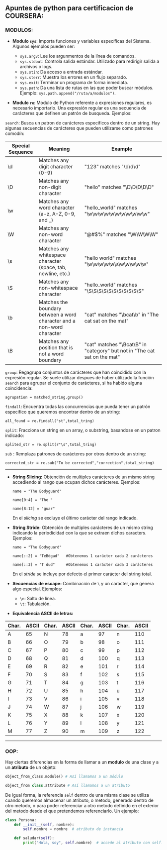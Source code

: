 ## Apuntes de python para certificacion de COURSERA:

### MODULOS:

* **Modulo ``sys``**: Importa funciones y variables específicas del Sistema. Algunos ejemplos pueden ser:

    - ``sys.argv``: Lee los argunmentos de la línea de comandos.
    - ``sys.stdout``: Controla salida estándar. Utilizado para redirigir salida a archivos o logs.
    - ``sys.stin``: Da acceso a entrada estándar.
    - ``sys.sterr``: Muestra los errores en un flujo separado.
    - ``sys.exit``: Terminar un programa de forma inmediata.
    - ``sys.path``: Da una lista de rutas en las que poder buscar módulos. Ejemplo: ``sys.path.append("/ruta/a/modulos")``.

* **Modulo ``re``**: Modulo de Python referente a expresiones regulares, es necesario importarlo. Una expresión regular es una secuencia de carácteres que definen un patrón de busqueda.
Ejemplos:


``search``: Busca un patron de carácteres especificos dentro de un string. Hay algunas secuencias de carácteres que pueden utilizarse como patrones comodín:

| Special Sequence | Meaning                 | 	Example             |
| -----------  | ----------------------- | ----------------------|
| \d|Matches any digit character (0-9)|"123" matches "\d\d\d"|
|\D|Matches any non-digit character|"hello" matches "\D\D\D\D\D"|
|\w|Matches any word character (a-z, A-Z, 0-9, and _)|"hello_world" matches "\w\w\w\w\w\w\w\w\w\w\w"|
|\W|Matches any non-word character|	"@#$%" matches "\W\W\W\W"|
|\s|Matches any whitespace character (space, tab, newline, etc.)|"hello world" matches "\w\w\w\w\w\s\w\w\w\w\w"|
|\S|Matches any non-whitespace character|"hello_world" matches "\S\S\S\S\S\S\S\S\S\S\S"|
|\b|Matches the boundary between a word character and a non-word character|"cat" matches "\bcat\b" in "The cat sat on the mat"|
|\B|Matches any position that is not a word boundary|"cat" matches "\Bcat\B" in "category" but not in "The cat sat on the mat"|

``group``: Regagrupa conjuntos de carácteres que han coincidido con la expresión regular. Se suele utilizar despues de haber utilizado la función ``search`` para agrupar el conjunto de carácteres, si ha habido alguna coincidencia:
```
agrupation = matched_string.group()
```

``findall``: Encuentra todas las concurrencias que pueda tener un patrón especifico que queremos encontrar dentro de un string:
```
all_found = re.findall("st",total_tring)
```

``split``: Fracciona un string en un array, o substring, basandose en un patron indicado:
```
splited_str = re.split(r"\s",total_tring)
```

``sub`` : Remplaza patrones de carácteres por otros dentro de un string:
```
corrected_str = re.sub("To be corrected","correction",total_string)
```

----

* **String Slicing:** Obtención de multiples carácteres de un mismo string accediendo al rango que ocupan dichos carácteres. 
Ejemplos:

    ```
    name = "The Bodyguard"

    name[0:4] = "The "

    name[8:12] = "guar"
    ```
    En el *slicing* se excluye el último carácter del rango indicado.


* **String Stride:** Obtención de multiples carácteres de un mismo string indicando la periodicidad con la que se extraen dichos caracters. 
Ejemplos:

    ```
    name = "The Bodyguard"

    name[::2] = "TeBdgad"   #Obtenemos 1 carácter cada 2 carácteres

    name[::3] = "T dud"     #Obtenemos 1 carácter cada 3 carácteres
    ```
    En el *stride* se incluye por defecto el primer carácter del string total.

* **Secuencias de escape:** Combinación de ``\`` y un carácter, que genera algo especial. 
Ejemplos:
    
    - ``\n``: Salto de línea.
    - ``\t``: Tabulación.

* **Equivalencia ASCII de letras:**

<table class="tg">
<thead>
  <tr>
    <th class="tg-1cln">Char.</th>
    <th class="tg-xozw">ASCII</th>
    <th class="tg-xozw">Char.</th>
    <th class="tg-xozw">ASCII</th>
    <th class="tg-xozw">Char.</th>
    <th class="tg-xozw">ASCII</th>
    <th class="tg-xozw">Char.</th>
    <th class="tg-xozw">ASCII</th>
  </tr>
</thead>
<tbody>
  <tr>
    <td class="tg-7geq">A</td>
    <td class="tg-baqh">65</td>
    <td class="tg-7geq">N</td>
    <td class="tg-baqh">78</td>
    <td class="tg-7geq">a</td>
    <td class="tg-baqh">97</td>
    <td class="tg-7geq">n</td>
    <td class="tg-baqh">110</td>
  </tr>
  <tr>
    <td class="tg-7geq">B</td>
    <td class="tg-baqh">66</td>
    <td class="tg-7geq">O</td>
    <td class="tg-baqh">79</td>
    <td class="tg-7geq">b</td>
    <td class="tg-baqh">98</td>
    <td class="tg-7geq">o</td>
    <td class="tg-baqh">111</td>
  </tr>
  <tr>
    <td class="tg-7geq">C</td>
    <td class="tg-baqh">67</td>
    <td class="tg-7geq">P</td>
    <td class="tg-baqh">80</td>
    <td class="tg-7geq">c</td>
    <td class="tg-baqh">99</td>
    <td class="tg-7geq">p</td>
    <td class="tg-baqh">112</td>
  </tr>
  <tr>
    <td class="tg-7geq">D</td>
    <td class="tg-baqh">68</td>
    <td class="tg-7geq">Q</td>
    <td class="tg-baqh">81</td>
    <td class="tg-7geq">d</td>
    <td class="tg-baqh">100</td>
    <td class="tg-7geq">q</td>
    <td class="tg-baqh">113</td>
  </tr>
  <tr>
    <td class="tg-7geq">E</td>
    <td class="tg-baqh">69</td>
    <td class="tg-7geq">R</td>
    <td class="tg-baqh">82</td>
    <td class="tg-7geq">e</td>
    <td class="tg-baqh">101</td>
    <td class="tg-7geq">r</td>
    <td class="tg-baqh">114</td>
  </tr>
  <tr>
    <td class="tg-7geq">F</td>
    <td class="tg-baqh">70</td>
    <td class="tg-7geq">S</td>
    <td class="tg-baqh">83</td>
    <td class="tg-7geq">f</td>
    <td class="tg-baqh">102</td>
    <td class="tg-7geq">s</td>
    <td class="tg-baqh">115</td>
  </tr>
  <tr>
    <td class="tg-7geq">G</td>
    <td class="tg-baqh">71</td>
    <td class="tg-7geq">T</td>
    <td class="tg-baqh">84</td>
    <td class="tg-7geq">g</td>
    <td class="tg-baqh">103</td>
    <td class="tg-7geq">t</td>
    <td class="tg-baqh">116</td>
  </tr>
  <tr>
    <td class="tg-7geq">H</td>
    <td class="tg-baqh">72</td>
    <td class="tg-7geq">U</td>
    <td class="tg-baqh">85</td>
    <td class="tg-7geq">h</td>
    <td class="tg-baqh">104</td>
    <td class="tg-7geq">u</td>
    <td class="tg-baqh">117</td>
  </tr>
  <tr>
    <td class="tg-7geq">I</td>
    <td class="tg-baqh">73</td>
    <td class="tg-7geq">V</td>
    <td class="tg-baqh">86</td>
    <td class="tg-7geq">i</td>
    <td class="tg-baqh">105</td>
    <td class="tg-7geq">v</td>
    <td class="tg-baqh">118</td>
  </tr>
  <tr>
    <td class="tg-7geq">J</td>
    <td class="tg-baqh">74</td>
    <td class="tg-7geq">W</td>
    <td class="tg-baqh">87</td>
    <td class="tg-7geq">j</td>
    <td class="tg-baqh">106</td>
    <td class="tg-7geq">w</td>
    <td class="tg-baqh">119</td>
  </tr>
  <tr>
    <td class="tg-7geq">K</td>
    <td class="tg-baqh">75</td>
    <td class="tg-7geq">X</td>
    <td class="tg-baqh">88</td>
    <td class="tg-7geq">k</td>
    <td class="tg-baqh">107</td>
    <td class="tg-7geq">x</td>
    <td class="tg-baqh">120</td>
  </tr>
  <tr>
    <td class="tg-7geq">L</td>
    <td class="tg-baqh">76</td>
    <td class="tg-7geq">Y</td>
    <td class="tg-baqh">89</td>
    <td class="tg-7geq">l</td>
    <td class="tg-baqh">108</td>
    <td class="tg-7geq">y</td>
    <td class="tg-baqh">121</td>
  </tr>
  <tr>
    <td class="tg-7geq">M</td>
    <td class="tg-baqh">77</td>
    <td class="tg-7geq">Z</td>
    <td class="tg-baqh">90</td>
    <td class="tg-7geq">m</td>
    <td class="tg-baqh">109</td>
    <td class="tg-7geq">z</td>
    <td class="tg-baqh">122</td>
  </tr>
</tbody>
</table>

----

### OOP:

Hay ciertas diferencias en la forma de llamar a un **modulo** de una clase y a un **atributo** de un objeto:
```python
object_from_class.module() # Así llamamos a un módulo

object_from class.attribute # Así llamamos a un atributo
```

De igual forma, la referencia `self` dentro de una misma clase se utiliza cuando queremos almacenar un atributo, o metodo, generado dentro de otro metodo, o para poder referenciar a otro metodo definido en el exterior del metodo desde el que pretendemos referenciarlo. Un ejemplo:

```python
class Persona:
    def __init__(self, nombre):
        self.nombre = nombre  # atributo de instancia

    def saludar(self):
        print("Hola, soy", self.nombre)  # accede al atributo con self.nombre
```
